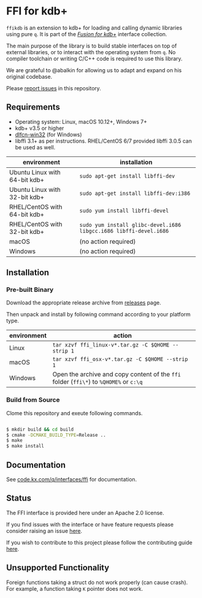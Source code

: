 # FFI for kdb+

`ffikdb` is an extension to kdb+ for loading and calling dynamic libraries using pure `q`. 
It is part of the [_Fusion for kdb+_](https://code.kx.com/q/interfaces/fusion/) interface collection.

The main purpose of the library is to build stable interfaces on top of external libraries, or to interact with the operating system from `q`. No compiler toolchain or writing C/C++ code is required to use this library.

We are grateful to @abalkin for allowing us to adapt and expand on his original codebase. 

Please [report issues](https://github.com/KxSystems/ffikdb/issues) in this repository.


## Requirements

- Operating system: Linux, macOS 10.12+, Windows 7+
- kdb+ v3.5 or higher
- [dlfcn-win32](https://github.com/dlfcn-win32/dlfcn-win32) (for Windows)
- libffi 3.1+ as per instructions. RHEL/CentOS 6/7 provided libffi 3.0.5 can be used as well.

environment                    | installation
-------------------------------|----------------------------------------------------------
Ubuntu Linux with 64-bit kdb+  | `sudo apt-get install libffi-dev`
Ubuntu Linux with 32-bit kdb+  | `sudo apt-get install libffi-dev:i386`
RHEL/CentOS  with 64-bit kdb+  | `sudo yum install libffi-devel`
RHEL/CentOS  with 32-bit kdb+  | `sudo yum install glibc-devel.i686 libgcc.i686 libffi-devel.i686`
macOS                          | (no action required)
Windows                        | (no action required)


## Installation

### Pre-built Binary

Download the appropriate release archive from [releases](../../releases/latest) page. 

Then unpack and install by following command according to your platform type.

environment     | action
----------------|---------------------------------------------------------------------------------------
Linux           | `tar xzvf ffi_linux-v*.tar.gz -C $QHOME --strip 1`
macOS           | `tar xzvf ffi_osx-v*.tar.gz -C $QHOME --strip 1`
Windows         | Open the archive and copy content of the `ffi` folder (`ffi\*`) to `%QHOME%` or `c:\q`


### Build from Source

Clome this repository and exeute following commands.

```bash

$ mkdir build && cd build
$ cmake -DCMAKE_BUILD_TYPE=Release ..
$ make
$ make install

```

## Documentation

See [code.kx.com/q/interfaces/ffi](https://code.kx.com/q/interfaces/ffi/) for documentation.

## Status

The FFI interface is provided here under an Apache 2.0 license.

If you find issues with the interface or have feature requests please consider raising an issue [here](https://github.com/KxSystems/ffikdb/issues).

If you wish to contribute to this project please follow the contributing guide [here](https://github.com/KxSystems/ffikdb/blob/master/CONTRIBUTING.md).

## Unsupported Functionality

Foreign functions taking a struct do not work properly (can cause crash). For example, a function taking `K` pointer does not work.